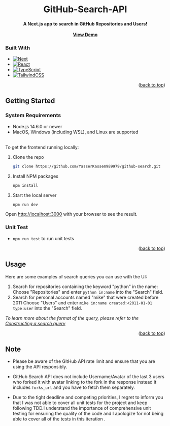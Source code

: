 <!-- Improved compatibility of back to top link: See: https://github.com/othneildrew/Best-README-Template/pull/73 -->

<a name="readme-top"></a>

<!--
*** Thanks for checking out the Best-README-Template. If you have a suggestion
*** that would make this better, please fork the repo and create a pull request
*** or simply open an issue with the tag "enhancement".
*** Don't forget to give the project a star!
*** Thanks again! Now go create something AMAZING! :D
-->

<!-- PROJECT LOGO -->
<div align="center">
  <h1 align="center">GitHub-Search-API</h1>
  <h4 align="center">
    A Next.js app to search in GitHub Repositories and Users!
    <br />
    <br/>
    <a href="https://github-search-api-opal.vercel.app/">View Demo</a>
  </h4>

</div>

### Built With

- [![Next][next.js]][next-url]
- [![React][react.js]][react-url]
- [![TypeScript][typescript]][typescript-url]
- [![TailwindCSS][tailwindcss]][tailwind-url]

<p align="right">(<a href="#readme-top">back to top</a>)</p>

<!-- GETTING STARTED -->

## Getting Started

### System Requirements
- Node.js 14.6.0 or newer
- MacOS, Windows (including WSL), and Linux are supported
<br/>
To get the frontend running locally:

1. Clone the repo
   ```sh
   git clone https://github.com/YasserKassem989979/github-search.git
   ```
2. Install NPM packages
   ```sh
   npm install
   ```
3. Start the local server
   ```sh
   npm run dev
   ```

Open [http://localhost:3000](http://localhost:3000) with your browser to see the result.

### Unit Test

- `npm run test` to run unit tests

<p align="right">(<a href="#readme-top">back to top</a>)</p>

<!-- USAGE EXAMPLES -->

## Usage

Here are some examples of search queries you can use with the UI:

1. Search for repositories containing the keyword "python" in the name: Choose "Repositories" and enter `python in:name` into the "Search" field.
2. Search for personal accounts named "mike" that were created before 2011 Choose "Users" and enter `mike in:name created:<2011-01-01 type:user` into the "Search" field.

_To learn more about the format of the query, please refer to the [Constructing a search query](https://docs.github.com/en/search-github/searching-on-github/searching-for-repositories)_
<p align="right">(<a href="#readme-top">back to top</a>)</p>

## Note

- Please be aware of the GitHub API rate limit and ensure that you are using the API responsibly.

- GitHub Search API does not include Username/Avatar of the last 3 users who forked it with avatar linking to the fork 
in the response instead it includes `forks_url` and you have to fetch them separately.

- Due to the tight deadline and competing priorities, I regret to inform you that I was not able to cover all unit tests for the project and keep following TDD.I understand the importance of comprehensive unit testing for ensuring the quality of the code and I apologize for not being able to cover all of the tests in this iteration .


<!-- MARKDOWN LINKS & IMAGES -->
<!-- https://www.markdownguide.org/basic-syntax/#reference-style-links -->

[product-screenshot]: src/assets/screenshot.png
[next.js]: https://img.shields.io/badge/next.js-000000?style=for-the-badge&logo=nextdotjs&logoColor=white
[next-url]: https://nextjs.org/
[react.js]: https://img.shields.io/badge/React-20232A?style=for-the-badge&logo=react&logoColor=61DAFB
[react-url]: https://reactjs.org/
[typescript]: https://img.shields.io/badge/typescript-000000?style=for-the-badge&logo=typescript&logoColor=white
[typescript-url]: https://www.typescriptlang.org/
[tailwindcss]: https://img.shields.io/badge/tailwind%20css-000000?style=for-the-badge&logo=tailwindcss&logoColor=sky
[tailwind-url]: https://tailwindcss.com/
